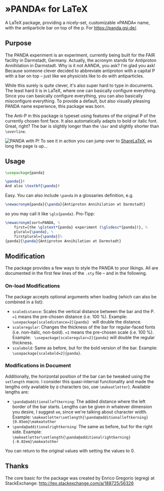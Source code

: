# »PANDA« for LaTeX
A LaTeX package, providing a nicely-set, customizable »PANDA« name, with the antiparticle bar on top of the p. For https://panda.gsi.de/.

## Purpose
The PANDA experiment is an experiment, currently being built for the FAIR facility in Darmstadt, Germany. Actually, the acronym stands for Antiproton Annihilation in Darmstadt. Why is it not AANDA, you ask? I'm glad you ask! Because someone clever decided to abbreviate antiproton with a capital P with a bar on top – just like we physicists like to do with antiparticles.

While this surely is quite clever, it's also super hard to type in documents. The least hard it is in LaTeX, where one can basically configure everything. Since you can basically configure everything, you can also basically misconfigure everything. To provide a default, but also visually pleasing PANDA name experience, this package was born.

The Anti-P in this package is typeset using features of the original P of the currently chosen font face. It also automatically adapts to bold or italic font. Great, right? The bar is slightly longer than the `\bar` and slightly shorter than `\overline`.

![PANDA with P!](https://raw.githubusercontent.com/AndiH/PandaNameLatex/pandabar.png)
To see it in action you can jump over to [ShareLaTeX](https://www.sharelatex.com/project/5437dda89196212f7b9c5332), as long the page is up…
## Usage
```LaTeX
\usepackage{panda}

\panda{}!
And also \textbf{\panda}!
```

Easy. You can also include `\panda` in a glossaries definition, e.g. 
```LaTeX
\newacronym{panda}{\panda}{Antiproton Annihilation at Darmstadt}
```
so you may call it like `\gls{panda}`. Pro-Tipp:
```LaTeX
\newacronym[sort=PANDA, %
    first={the \glstext*{panda} experiment (\glsdesc*{panda})}, %
    plural={\panda}, %
    firstplural={\panda}]%
{panda}{\panda}{Antiproton Annihilation at Darmstadt}
```
## Modification
The package provides a few ways to style the PANDA to your likings. All are documented in the first few lines of the `.sty` file – and in the following.

### On-load Modifications
The package accepts optional arguments when loading (which can also be combined in a list):
* `scaledistance`: Scales the vertical distance between the bar and the P. `=1` means the pre-chosen distance (i.e. 100 %). Example: `\usepackage[scaledistance=2]{panda} ` will double the distance.
* `scaleregular`: Changes the thickness of the bar for regular-faced fonts (i.e. non-italic, non-bold). `=1` means the pre-chosen scale (i.e. 100 %). Example: ` \usepackage[scaleregular=2]{panda}` will double the regular thickness.
* `scalebold`: Same as before, but for the bold version of the bar. Example: `\usepackage[scalebold=2]{panda}`.

### Modifications in Document
Additionally, the horizontal position of the bar can be tweaked using the `setlength` macro. I consider this quasi-internal functionality and made the lengths only available by `@` characters (so, use `\makeatletter`). Available lengths are:
* `\panda@additionalleftkerning`: The added distance where the left border of the bar starts. Lengths can be given in whatever dimension you desire, I suggest `em`, since we're talking about character width. Example: `\makeatletter\setlength{\panda@additionalleftkerning}{0.05em}\makeatother`
* `\panda@additionalrightkerning`: The same as before, but for the right side. Example: `\makeatletter\setlength{\panda@additionalrightkerning}{-0.02em}\makeatother`

You can return to the original values with setting the values to 0.

## Thanks
The core basic for the package was created by Enrico Gregorio (egreg) at StackExchange: http://tex.stackexchange.com/a/188725/56326
